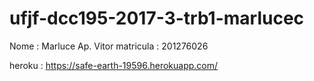# ufjf-dcc195-2017-3-trb1-marlucec

Nome : Marluce Ap. Vitor
matricula : 201276026

heroku : https://safe-earth-19596.herokuapp.com/
